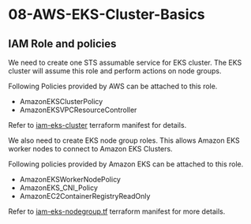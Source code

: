# 08-AWS-EKS-Cluster-Basics

## IAM Role and policies

We need to create one STS assumable service for EKS cluster. The EKS cluster will assume this role and perform actions on 
node groups.

Following Policies provided by AWS can be attached to this role.

- AmazonEKSClusterPolicy
- AmazonEKSVPCResourceController

Refer to [iam-eks-cluster](iam-eks-cluster.tf) terraform manifest for details.

We also need to create EKS node group roles. This allows Amazon EKS worker nodes to connect to Amazon EKS Clusters.

Following policies provided by Amazon EKS can be attached to this role.

- AmazonEKSWorkerNodePolicy
- AmazonEKS_CNI_Policy
- AmazonEC2ContainerRegistryReadOnly

Refer to [iam-eks-nodegroup.tf](iam-eks-nodegroup.tf) terraform manifest for more details.